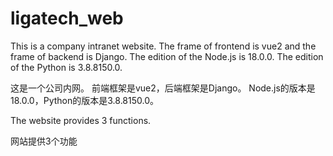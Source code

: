 # ligatech_web
This is a company intranet website. The frame of frontend is vue2 and the frame of backend is Django. The edition of the Node.js is 18.0.0. The edition of the Python is 3.8.8150.0.

这是一个公司内网。 前端框架是vue2，后端框架是Django。 Node.js的版本是18.0.0，Python的版本是3.8.8150.0。

The website provides 3 functions. 

网站提供3个功能
